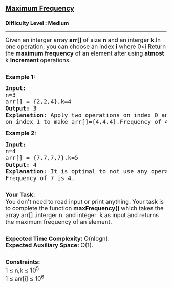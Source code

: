 <h2><a href="https://www.geeksforgeeks.org/problems/maximum-frequency-1662528911/1">Maximum Frequency</a></h2><h3>Difficulty Level : Medium</h3><hr><div class="problems_problem_content__Xm_eO"><p><span style="font-size:18px">Given an interger array <strong>arr[]&nbsp;</strong>of size <strong>n</strong>&nbsp;and an interger <strong>k</strong>.In one operation,&nbsp;you can&nbsp;choose an index <strong>i</strong> where 0<u>&lt;</u>i Return the <strong>maximum frequency</strong> of an element after using <strong>atmost</strong> k <strong>Increment&nbsp;</strong>operations.</span><br>
&nbsp;</p>

<p><span style="font-size:18px"><strong>Example 1:</strong></span></p>

<pre><span style="font-size:18px"><strong>Input:</strong>
n=3
arr[] = {2,2,4},k=4
<strong>Output:</strong> 3
<strong>Explanation</strong>: Apply two operations on index 0 and two operations
on index 1 to make arr[]={4,4,4}.Frequency of 4 is 3.</span>
</pre>

<p><span style="font-size:18px"><strong>Example 2:</strong></span></p>

<pre><span style="font-size:18px"><strong>Input:</strong>
n=4
arr[] = {7,7,7,7},k=5
<strong>Output:</strong> 4
<strong>Explanation</strong>: It is optimal to not use any operation.
Frequency of 7 is 4.</span></pre>

<p><br>
<span style="font-size:18px"><strong>Your Task:</strong><br>
You don't need to read input or print anything. Your task is to complete the function <strong>max</strong><strong>Frequency()&nbsp;</strong>which takes the array arr[] ,interger n &nbsp;and integer&nbsp; k as input and returns the maximum frequency of an element.</span></p>

<p><br>
<span style="font-size:18px"><strong>Expected Time Complexity:&nbsp;</strong>O(nlogn).<br>
<strong>Expected Auxiliary Space:&nbsp;</strong>O(1).</span></p>

<p><br>
<span style="font-size:18px"><strong>Constraints:</strong><br>
1 ≤ n,k&nbsp;≤ 10<sup>5</sup><br>
1 ≤ arr[i]&nbsp;≤ 10<sup>6</sup></span></p>
</div>